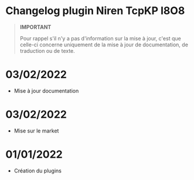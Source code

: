 
# Changelog plugin Niren TcpKP I8O8

>**IMPORTANT**
>
>Pour rappel s'il n'y a pas d'information sur la mise à jour, c'est que celle-ci concerne uniquement de la mise à jour de documentation, de traduction ou de texte.

# 03/02/2022

- Mise à jour documentation

# 03/02/2022

- Mise sur le market


# 01/01/2022

- Création du plugins
